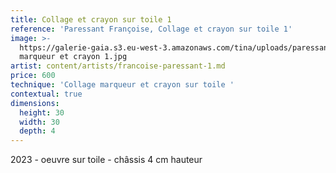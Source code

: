 ```yaml
---
title: Collage et crayon sur toile 1
reference: 'Paressant Françoise, Collage et crayon sur toile 1'
image: >-
  https://galerie-gaia.s3.eu-west-3.amazonaws.com/tina/uploads/paressant-francoise/galerie-gaia-paressant-francoise-collage
  marqueur et crayon 1.jpg
artist: content/artists/francoise-paressant-1.md
price: 600
technique: 'Collage marqueur et crayon sur toile '
contextual: true
dimensions:
  height: 30
  width: 30
  depth: 4
---
```


2023 - oeuvre sur toile - châssis 4 cm hauteur
